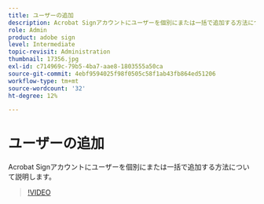 ```yaml
---
title: ユーザーの追加
description: Acrobat Signアカウントにユーザーを個別にまたは一括で追加する方法について説明します
role: Admin
product: adobe sign
level: Intermediate
topic-revisit: Administration
thumbnail: 17356.jpg
exl-id: c714969c-79b5-4ba7-aae8-1803555a50ca
source-git-commit: 4ebf9594025f98f0505c58f1ab43fb864ed51206
workflow-type: tm+mt
source-wordcount: '32'
ht-degree: 12%

---
```


# ユーザーの追加

Acrobat Signアカウントにユーザーを個別にまたは一括で追加する方法について説明します。

>[!VIDEO](https://video.tv.adobe.com/v/17356?quality=12&learn=on&hidetitle=true)
